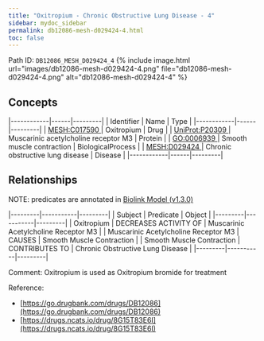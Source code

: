 ```yaml
---
title: "Oxitropium - Chronic Obstructive Lung Disease - 4"
sidebar: mydoc_sidebar
permalink: db12086-mesh-d029424-4.html
toc: false 
---
```



Path ID: `DB12086_MESH_D029424_4`
{% include image.html url="images/db12086-mesh-d029424-4.png" file="db12086-mesh-d029424-4.png" alt="db12086-mesh-d029424-4" %}

## Concepts

|------------|------|---------|
| Identifier | Name | Type    |
|------------|------|---------|
| <a href="https://identifiers.org/MESH:C017590">MESH:C017590 </a> | Oxitropium | Drug |
| <a href="https://identifiers.org/UniProt:P20309">UniProt:P20309 </a> | Muscarinic acetylcholine receptor M3 | Protein |
| <a href="https://identifiers.org/GO:0006939">GO:0006939 </a> | Smooth muscle contraction | BiologicalProcess |
| <a href="https://identifiers.org/MESH:D029424">MESH:D029424 </a> | Chronic obstructive lung disease | Disease |
|------------|------|---------|

## Relationships


NOTE: predicates are annotated in <a href="https://github.com/biolink/biolink-model/releases/tag/v1.3.0">Biolink Model (v1.3.0)</a>

|---------|-----------|---------|
| Subject | Predicate | Object  |
|---------|-----------|---------|
| Oxitropium | DECREASES ACTIVITY OF | Muscarinic Acetylcholine Receptor M3 |
| Muscarinic Acetylcholine Receptor M3 | CAUSES | Smooth Muscle Contraction |
| Smooth Muscle Contraction | CONTRIBUTES TO | Chronic Obstructive Lung Disease |
|---------|-----------|---------|

Comment: Oxitropium is used as Oxitropium bromide for treatment

Reference: 
  - [https://go.drugbank.com/drugs/DB12086](https://go.drugbank.com/drugs/DB12086)
  - [https://drugs.ncats.io/drug/8G15T83E6I](https://drugs.ncats.io/drug/8G15T83E6I)
